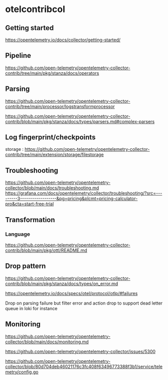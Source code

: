 # otelcontribcol

## Getting started

https://opentelemetry.io/docs/collector/getting-started/

## Pipeline
https://github.com/open-telemetry/opentelemetry-collector-contrib/tree/main/pkg/stanza/docs/operators

## Parsing
https://github.com/open-telemetry/opentelemetry-collector-contrib/tree/main/processor/logstransformprocessor

https://github.com/open-telemetry/opentelemetry-collector-contrib/blob/main/pkg/stanza/docs/types/parsers.md#complex-parsers

## Log fingerprint/checkpoints

storage : https://github.com/open-telemetry/opentelemetry-collector-contrib/tree/main/extension/storage/filestorage

## Troubleshooting
https://github.com/open-telemetry/opentelemetry-collector/blob/main/docs/troubleshooting.md
https://grafana.com/docs/opentelemetry/collector/troubleshooting/?src=---------3------------------&pg=pricing&plcmt=pricing-calculator-pro&cta=start-free-trial

## Transformation
### Language
https://github.com/open-telemetry/opentelemetry-collector-contrib/blob/main/pkg/ottl/README.md

## Drop pattern
https://github.com/open-telemetry/opentelemetry-collector-contrib/blob/main/pkg/stanza/docs/types/on_error.md

https://opentelemetry.io/docs/specs/otel/protocol/otlp/#failures

Drop on parsing failure but filter error and action drop to support dead letter queue in loki for instance

## Monitoring
https://github.com/open-telemetry/opentelemetry-collector/blob/main/docs/monitoring.md

https://github.com/open-telemetry/opentelemetry-collector/issues/5300

https://github.com/open-telemetry/opentelemetry-collector/blob/80d704deb46021176c3fc408f63496773388f3b1/service/telemetry/config.go